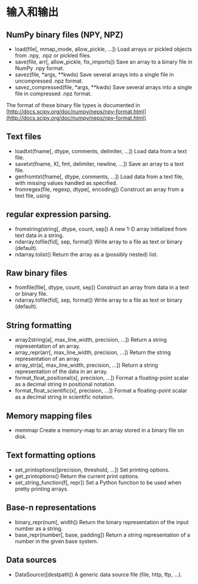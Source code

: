 # 输入和输出

## NumPy binary files (NPY, NPZ)

- load(file[, mmap_mode, allow_pickle, …])	Load arrays or pickled objects from .npy, .npz or pickled files.
- save(file, arr[, allow_pickle, fix_imports])	Save an array to a binary file in NumPy .npy format.
- savez(file, *args, **kwds)	Save several arrays into a single file in uncompressed .npz format.
- savez_compressed(file, *args, **kwds)	Save several arrays into a single file in compressed .npz format.

The format of these binary file types is documented in [http://docs.scipy.org/doc/numpy/neps/npy-format.html](http://docs.scipy.org/doc/numpy/neps/npy-format.html)

## Text files

- loadtxt(fname[, dtype, comments, delimiter, …])	Load data from a text file.
- savetxt(fname, X[, fmt, delimiter, newline, …])	Save an array to a text file.
- genfromtxt(fname[, dtype, comments, …])	Load data from a text file, with missing values handled as specified.
- fromregex(file, regexp, dtype[, encoding])	Construct an array from a text file, using 

## regular expression parsing.

- fromstring(string[, dtype, count, sep])	A new 1-D array initialized from text data in a string.
- ndarray.tofile(fid[, sep, format])	Write array to a file as text or binary (default).
- ndarray.tolist()	Return the array as a (possibly nested) list.

## Raw binary files

- fromfile(file[, dtype, count, sep])	Construct an array from data in a text or binary file.
- ndarray.tofile(fid[, sep, format])	Write array to a file as text or binary (default).

## String formatting

- array2string(a[, max_line_width, precision, …])	Return a string representation of an array.
- array_repr(arr[, max_line_width, precision, …])	Return the string representation of an array.
- array_str(a[, max_line_width, precision, …])	Return a string representation of the data in an array.
- format_float_positional(x[, precision, …])	Format a floating-point scalar as a decimal string in positional notation.
- format_float_scientific(x[, precision, …])	Format a floating-point scalar as a decimal string in scientific notation.

## Memory mapping files

- memmap	Create a memory-map to an array stored in a binary file on disk.

## Text formatting options

- set_printoptions([precision, threshold, …])	Set printing options.
- get_printoptions()	Return the current print options.
- set_string_function(f[, repr])	Set a Python function to be used when pretty printing arrays.

## Base-n representations

- binary_repr(num[, width])	Return the binary representation of the input number as a string.
- base_repr(number[, base, padding])	Return a string representation of a number in the given base system.

## Data sources

- DataSource([destpath])	A generic data source file (file, http, ftp, …).